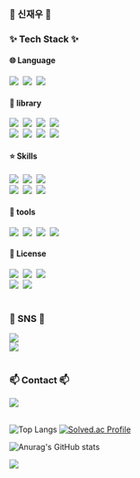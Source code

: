 <h3 align="left">👋 신재우 👋</h3>

<h3 align="left">✨ Tech Stack ✨</h3>
<div align="left">
  <h4 align="left">🌐 Language</h3>
  <img src="https://img.shields.io/badge/Python-20232a.svg?style=for-the-badge&logo=python&logoColor=#000000" />&nbsp
  <img src="https://img.shields.io/badge/Java-20232a.svg?style=for-the-badge&logo=Java&logoColor=#000000" />&nbsp
  <img src="https://img.shields.io/badge/SQL-20232a.svg?style=for-the-badge&logo=postgresql&logoColor=#000000" />&nbsp
  <br>

  <h4 align="left">📙 library</h3>
  <img src="https://img.shields.io/badge/pandas-20232a.svg?style=for-the-badge&logo=pandas&logoColor=#000000" />&nbsp
  <img src="https://img.shields.io/badge/numpy-20232a.svg?style=for-the-badge&logo=numpy&logoColor=#000000" />&nbsp
  <img src="https://img.shields.io/badge/scikit_learn-20232a.svg?style=for-the-badge&logo=scikitlearn&logoColor=#000000" />&nbsp
  <img src="https://img.shields.io/badge/PyTorch-20232a.svg?style=for-the-badge&logo=pytorch&logoColor=#000000" />&nbsp
  <br>
  <img src="https://img.shields.io/badge/Tensorflow-20232a.svg?style=for-the-badge&logo=Tensorflow&logoColor=#000000" />&nbsp
  <img src="https://img.shields.io/badge/Flask-20232a.svg?style=for-the-badge&logo=flask&logoColor=#000000" />&nbsp
  <img src="https://img.shields.io/badge/Matplotlib-20232a.svg?style=for-the-badge&logo=matplotlib&logoColor=#000000" />&nbsp
  <img src="https://img.shields.io/badge/Seaborn-20232a.svg?style=for-the-badge&logo=seaborn&logoColor=#000000" />&nbsp
  <br>

  <h4 align="left">⭐ Skills</h3>
  <img src="https://img.shields.io/badge/Docker-20232a.svg?style=for-the-badge&logo=Docker&logoColor=#000000" />&nbsp
  <img src="https://img.shields.io/badge/Airflow-20232a.svg?style=for-the-badge&logo=apacheairflow&logoColor=#000000" />&nbsp
  <img src="https://img.shields.io/badge/Kafka-20232a.svg?style=for-the-badge&logo=apachekafka&logoColor=#000000" />&nbsp
  <br>
  <img src="https://img.shields.io/badge/PostgreSQL-20232a.svg?style=for-the-badge&logo=postgresql&logoColor=#000000" />&nbsp
  <img src="https://img.shields.io/badge/Sqlite-20232a.svg?style=for-the-badge&logo=sqlite&logoColor=#000000" />&nbsp
  <img src="https://img.shields.io/badge/MySql-20232a.svg?style=for-the-badge&logo=mysql&logoColor=#000000" />&nbsp

  <h4 align="left">🔨 tools</h3>
  <img src="https://img.shields.io/badge/Cursor-20232a.svg?style=for-the-badge&logo=cursor&logoColor=#000000" />&nbsp
  <img src="https://img.shields.io/badge/visual_studio_code-20232a.svg?style=for-the-badge&logo=vscode&logoColor=#000000" />&nbsp
  <img src="https://img.shields.io/badge/pycharm-20232a.svg?style=for-the-badge&logo=pycharm&logoColor=#000000" />&nbsp
  <img src="https://img.shields.io/badge/intellij-20232a.svg?style=for-the-badge&logo=intellijidea&logoColor=#000000" />&nbsp

  <h4 align="left">🪪 License</h3>
  <img src="https://img.shields.io/badge/ADSP-20232a.svg?style=for-the-badge&logo=matplotlib&logoColor=#000000" />&nbsp
  <img src="https://img.shields.io/badge/정보처리기능사-20232a.svg?style=for-the-badge&logo=matplotlib&logoColor=#000000" />&nbsp
  <img src="https://img.shields.io/badge/정보기기운용기능사-20232a.svg?style=for-the-badge&logo=matplotlib&logoColor=#000000" />&nbsp
  <br>
  <img src="https://img.shields.io/badge/aice_basic-20232a.svg?style=for-the-badge&logo=matplotlib&logoColor=#000000" />&nbsp
  <img src="https://img.shields.io/badge/aice_associate-20232a.svg?style=for-the-badge&logo=matplotlib&logoColor=#000000" />&nbsp
</div>
<br>

<h3 align="left">💬 SNS 💬</h3>
<div align="left">
  <a href="https://conewbie.tistory.com/">
    <img
      src="https://img.shields.io/badge/conewbie-20232a.svg?style=for-the-badge&logo=tistory&logoColor=white"/>
  </a>
  <br>
  <a href="https://github.com/sinjaeu/">
    <img
      src="https://img.shields.io/badge/github-20232a.svg?style=for-the-badge&logo=github&logoColor=white"/>
  </a>
</div>

<br>

<h3 align="left">📫 Contact 📫</h3>
<div align="left">
  <a href="mailto:sjq65897245@gmail.com">
    <img
      src="https://img.shields.io/badge/sjq65897245@gmail.com-D14836?style=for-the-badge&logo=gmail&logoColor=white"/>
  </a>
</div>

<br>

<div align="left">

![Top Langs](https://github-readme-stats.vercel.app/api/top-langs/?username=sinjaeu&layout=compact)
[![Solved.ac Profile](http://mazassumnida.wtf/api/v2/generate_badge?boj=sjq65897245)]([https://solved.ac/profile/sjq65897245])
</div>
<div align="left">

![Anurag's GitHub stats](https://github-readme-stats.vercel.app/api?username=sinjaeu&show_icons=true&theme=transparent)
</div>

<div align='left'>

  ![](https://komarev.com/ghpvc/?username=sinjaeu)<br><br>
</div>

<!--
**sinjaeu/sinjaeu** is a ✨ _special_ ✨ repository because its `README.md` (this file) appears on your GitHub profile.

Here are some ideas to get you started:

- 🔭 I’m currently working on ...
- 🌱 I’m currently learning ...
- 👯 I’m looking to collaborate on ...
- 🤔 I’m looking for help with ...
- 💬 Ask me about ...
- 📫 How to reach me: ...
- 😄 Pronouns: ...
- ⚡ Fun fact: ...
-->
